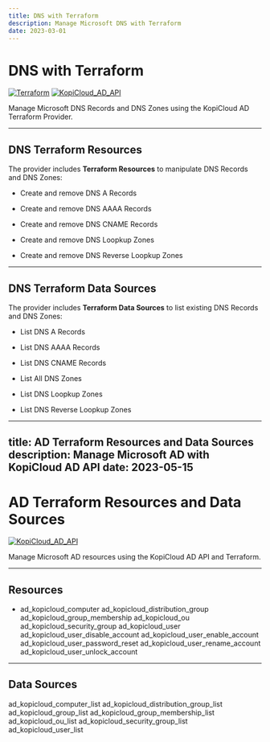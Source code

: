 ```yaml
---
title: DNS with Terraform
description: Manage Microsoft DNS with Terraform
date: 2023-03-01
---
```


# DNS with Terraform
[![Terraform](https://img.shields.io/badge/terraform-v1.3+-blue.svg)](https://www.terraform.io/downloads.html) [![KopiCloud_AD_API](https://img.shields.io/badge/kopiCloud_ad-v1.0+-blueviolet.svg)](https://www.kopicloud-ad-api.com)

Manage Microsoft DNS Records and DNS Zones using the KopiCloud AD Terraform Provider.

----

## DNS Terraform Resources

The provider includes **Terraform Resources** to manipulate DNS Records and DNS Zones:

- Create and remove DNS A Records

- Create and remove DNS AAAA Records

- Create and remove DNS CNAME Records

- Create and remove DNS Loopkup Zones

- Create and remove DNS Reverse Loopkup Zones

----

## DNS Terraform Data Sources

The provider includes **Terraform Data Sources** to list existing DNS Records and DNS Zones:

- List DNS A Records

- List DNS AAAA Records

- List DNS CNAME Records

- List All DNS Zones

- List DNS Loopkup Zones

- List DNS Reverse Loopkup Zones




---
title: AD Terraform Resources and Data Sources
description: Manage Microsoft AD with KopiCloud AD API
date: 2023-05-15
---

# AD Terraform Resources and Data Sources
[![KopiCloud_AD_API](https://img.shields.io/badge/kopiCloud_ad-v1.0+-blueviolet.svg)](https://www.kopicloud-ad-api.com)

Manage Microsoft AD resources using the KopiCloud AD API and Terraform.

----

## Resources

- ad_kopicloud_computer
ad_kopicloud_distribution_group
ad_kopicloud_group_membership
ad_kopicloud_ou
ad_kopicloud_security_group
ad_kopicloud_user
ad_kopicloud_user_disable_account
ad_kopicloud_user_enable_account
ad_kopicloud_user_password_reset
ad_kopicloud_user_rename_account
ad_kopicloud_user_unlock_account


----

## Data Sources



ad_kopicloud_computer_list
ad_kopicloud_distribution_group_list
ad_kopicloud_group_list
ad_kopicloud_group_membership_list
ad_kopicloud_ou_list
ad_kopicloud_security_group_list
ad_kopicloud_user_list



